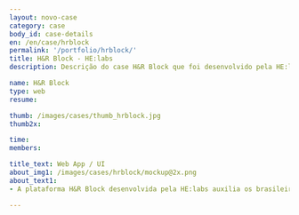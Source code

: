 ```yaml
---
layout: novo-case
category: case
body_id: case-details
en: /en/case/hrblock
permalink: '/portfolio/hrblock/'
title: H&R Block - HE:labs
description: Descrição do case H&R Block que foi desenvolvido pela HE:labs.

name: H&R Block
type: web
resume:

thumb: /images/cases/thumb_hrblock.jpg
thumb2x:

time:
members:

title_text: Web App / UI
about_img1: /images/cases/hrblock/mockup@2x.png
about_text1:
- A plataforma H&R Block desenvolvida pela HE:labs auxilia os brasileiros a realizarem suas declarações de imposto de renda de forma muito mais simples, rápida e segura.

---
```

